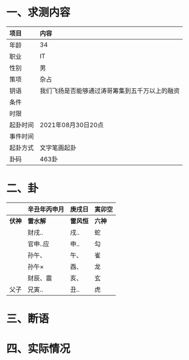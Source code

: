# 一、求测内容
|项目|内容|
|:-|:-|
|年龄|34|
|职业|IT|
|性别|男|
|策项|杂占|
|钥语|我们飞扬是否能够通过涛哥筹集到五千万以上的融资|
|条件||
|时限||
|起卦时间|2021年08月30日20点|
|事件时间||
|起卦方式|文字笔画起卦|
|卦码|463卦|

# 二、卦
||辛丑年丙申月|庚戌日|寅卯空|
|:-|:-|:-|:-|
|**伏神**|**雷水解**|**雷风恒**|**六神**|
||财戌..|戌..|蛇|
||官申..应|申..|勾|
||孙午、|午、|雀|
||孙午×|酉、|龙|
||财辰、震|亥、|玄|
|父子|兄寅..|丑..|虎|


# 三、断语

# 四、实际情况